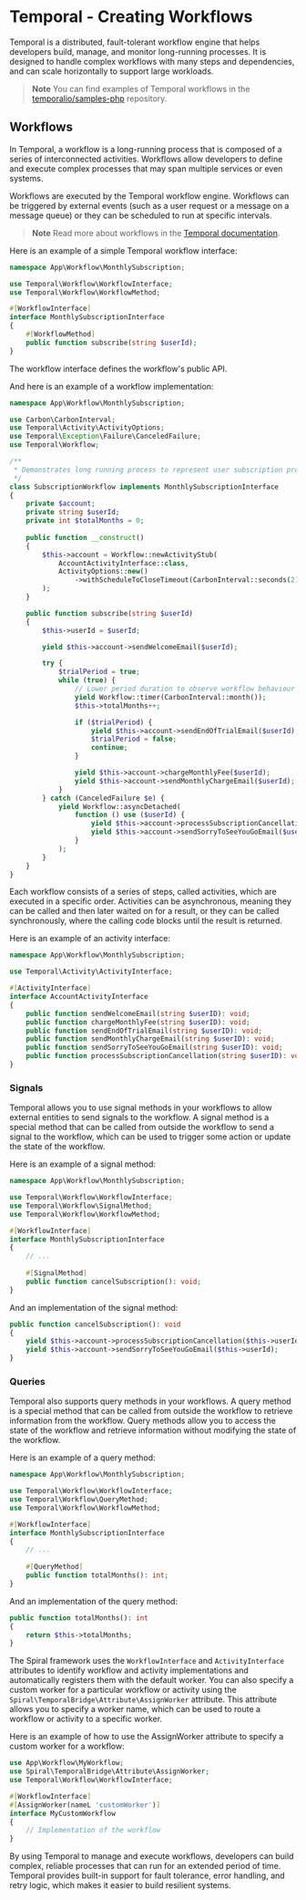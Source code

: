 # Temporal - Creating Workflows

Temporal is a distributed, fault-tolerant workflow engine that helps developers build, manage, and monitor long-running
processes. It is designed to handle complex workflows with many steps and dependencies, and can scale horizontally to
support large workloads.

> **Note**
> You can find examples of Temporal workflows in the [temporalio/samples-php](https://github.com/temporalio/samples-php)
> repository.

## Workflows

In Temporal, a workflow is a long-running process that is composed of a series of interconnected activities. Workflows
allow developers to define and execute complex processes that may span multiple services or even systems.

Workflows are executed by the Temporal workflow engine. Workflows can be triggered by external events (such as a user
request or a message on a message queue) or they can be scheduled to run at specific intervals.

> **Note**
> Read more about workflows in
> the [Temporal documentation](https://docs.temporal.io/application-development/foundations#develop-workflows).

Here is an example of a simple Temporal workflow interface:

```php
namespace App\Workflow\MonthlySubscription;

use Temporal\Workflow\WorkflowInterface;
use Temporal\Workflow\WorkflowMethod;

#[WorkflowInterface]
interface MonthlySubscriptionInterface
{
    #[WorkflowMethod]
    public function subscribe(string $userId);
}
```

The workflow interface defines the workflow's public API.

And here is an example of a workflow implementation:

```php
namespace App\Workflow\MonthlySubscription;

use Carbon\CarbonInterval;
use Temporal\Activity\ActivityOptions;
use Temporal\Exception\Failure\CanceledFailure;
use Temporal\Workflow;

/**
 * Demonstrates long running process to represent user subscription process.
 */
class SubscriptionWorkflow implements MonthlySubscriptionInterface
{
    private $account;
    private string $userId;
    private int $totalMonths = 0;
    
    public function __construct()
    {
        $this->account = Workflow::newActivityStub(
            AccountActivityInterface::class,
            ActivityOptions::new()
                ->withScheduleToCloseTimeout(CarbonInterval::seconds(2))
        );
    }

    public function subscribe(string $userId)
    {
        $this->userId = $userId;

        yield $this->account->sendWelcomeEmail($userId);

        try {
            $trialPeriod = true;
            while (true) {
                // Lower period duration to observe workflow behaviour
                yield Workflow::timer(CarbonInterval::month());
                $this->totalMonths++;

                if ($trialPeriod) {
                    yield $this->account->sendEndOfTrialEmail($userId);
                    $trialPeriod = false;
                    continue;
                }

                yield $this->account->chargeMonthlyFee($userId);
                yield $this->account->sendMonthlyChargeEmail($userId);
            }
        } catch (CanceledFailure $e) {
            yield Workflow::asyncDetached(
                function () use ($userId) {
                    yield $this->account->processSubscriptionCancellation($userId);
                    yield $this->account->sendSorryToSeeYouGoEmail($userId);
                }
            );
        }
    }
}
```

Each workflow consists of a series of steps, called activities, which are executed in a specific order. Activities can
be asynchronous, meaning they can be called and then later waited on for a result, or they can be called synchronously,
where the calling code blocks until the result is returned.

Here is an example of an activity interface:

```php
namespace App\Workflow\MonthlySubscription;

use Temporal\Activity\ActivityInterface;

#[ActivityInterface]
interface AccountActivityInterface
{
    public function sendWelcomeEmail(string $userID): void;
    public function chargeMonthlyFee(string $userID): void;
    public function sendEndOfTrialEmail(string $userID): void;
    public function sendMonthlyChargeEmail(string $userID): void;
    public function sendSorryToSeeYouGoEmail(string $userID): void;
    public function processSubscriptionCancellation(string $userID): void;
}
```

### Signals

Temporal allows you to use signal methods in your workflows to allow external entities to send signals to the workflow.
A signal method is a special method that can be called from outside the workflow to send a signal to the workflow, which
can be used to trigger some action or update the state of the workflow.

Here is an example of a signal method:

```php
namespace App\Workflow\MonthlySubscription;

use Temporal\Workflow\WorkflowInterface;
use Temporal\Workflow\SignalMethod;
use Temporal\Workflow\WorkflowMethod;

#[WorkflowInterface]
interface MonthlySubscriptionInterface
{
    // ...
    
    #[SignalMethod]
    public function cancelSubscription(): void;
}
```

And an implementation of the signal method:

```php
public function cancelSubscription(): void
{
    yield $this->account->processSubscriptionCancellation($this->userId);
    yield $this->account->sendSorryToSeeYouGoEmail($this->userId);
}
```

### Queries

Temporal also supports query methods in your workflows. A query method is a special method that can be called from
outside the workflow to retrieve information from the workflow. Query methods allow you to access the state of the
workflow and retrieve information without modifying the state of the workflow.

Here is an example of a query method:

```php
namespace App\Workflow\MonthlySubscription;

use Temporal\Workflow\WorkflowInterface;
use Temporal\Workflow\QueryMethod;
use Temporal\Workflow\WorkflowMethod;

#[WorkflowInterface]
interface MonthlySubscriptionInterface
{
    // ...
    
    #[QueryMethod]
    public function totalMonths(): int;
}
```

And an implementation of the query method:

```php
public function totalMonths(): int
{
    return $this->totalMonths;
}
```

The Spiral framework uses the `WorkflowInterface` and `ActivityInterface` attributes to identify workflow and activity
implementations and automatically registers them with the default worker. You can also specify a custom worker for a
particular workflow or activity using the `Spiral\TemporalBridge\Attribute\AssignWorker` attribute. This attribute
allows you to specify a worker name, which can be used to route a workflow or activity to a specific worker.

Here is an example of how to use the AssignWorker attribute to specify a custom worker for a workflow:

```php
use App\Workflow\MyWorkflow;
use Spiral\TemporalBridge\Attribute\AssignWorker;
use Temporal\Workflow\WorkflowInterface;

#[WorkflowInterface]
#[AssignWorker(nameL 'customWorker')]
interface MyCustomWorkflow
{
    // Implementation of the workflow
}
```

By using Temporal to manage and execute workflows, developers can build complex, reliable processes that can run for an
extended period of time. Temporal provides built-in support for fault tolerance, error handling, and retry logic, which
makes it easier to build resilient systems.